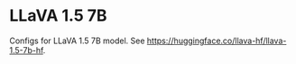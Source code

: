 # LLaVA 1.5 7B

Configs for LLaVA 1.5 7B model. See https://huggingface.co/llava-hf/llava-1.5-7b-hf.
